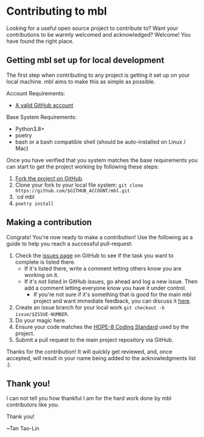 Contributing to mbl
========

Looking for a useful open source project to contribute to?
Want your contributions to be warmly welcomed and acknowledged?
Welcome! You have found the right place.

## Getting mbl set up for local development
The first step when contributing to any project is getting it set up on your local machine. mbl aims to make this as simple as possible.

Account Requirements:

- [A valid GitHub account](https://github.com/join)

Base System Requirements:

- Python3.8+
- poetry
- bash or a bash compatible shell (should be auto-installed on Linux / Mac)

Once you have verified that you system matches the base requirements you can start to get the project working by following these steps:

1. [Fork the project on GitHub](https://github.com/tanlin2013/mbl/fork).
2. Clone your fork to your local file system:
    `git clone https://github.com/$GITHUB_ACCOUNT/mbl.git`
3. `cd mbl
4. `poetry install`

## Making a contribution
Congrats! You're now ready to make a contribution! Use the following as a guide to help you reach a successful pull-request:

1. Check the [issues page](https://github.com/tanlin2013/mbl/issues) on GitHub to see if the task you want to complete is listed there.
    - If it's listed there, write a comment letting others know you are working on it.
    - If it's not listed in GitHub issues, go ahead and log a new issue. Then add a comment letting everyone know you have it under control.
        - If you're not sure if it's something that is good for the main mbl project and want immediate feedback, you can discuss it [here](https://gitter.im/tanlin2013/mbl).
2. Create an issue branch for your local work `git checkout -b issue/$ISSUE-NUMBER`.
3. Do your magic here.
4. Ensure your code matches the [HOPE-8 Coding Standard](https://github.com/hugapi/HOPE/blob/master/all/HOPE-8--Style-Guide-for-Hug-Code.md#hope-8----style-guide-for-hug-code) used by the project.
5. Submit a pull request to the main project repository via GitHub.

Thanks for the contribution! It will quickly get reviewed, and, once accepted, will result in your name being added to the acknowledgments list :).

## Thank you!
I can not tell you how thankful I am for the hard work done by mbl contributors like *you*.

Thank you!

~Tan Tao-Lin
